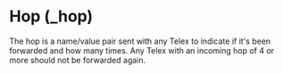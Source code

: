 Hop (_hop)
==========

The hop is a name/value pair sent with any Telex to indicate if it's been forwarded and how many times.  Any Telex with an incoming hop of 4 or more should not be forwarded again.